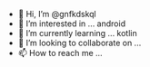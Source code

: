 - 👋 Hi, I’m @gnfkdskql
- 👀 I’m interested in ... android
- 🌱 I’m currently learning ... kotlin
- 💞️ I’m looking to collaborate on ...
- 📫 How to reach me ...

<!---
gnfkdskql/gnfkdskql is a ✨ special ✨ repository because its `README.md` (this file) appears on your GitHub profile.
You can click the Preview link to take a look at your changes.
--->
